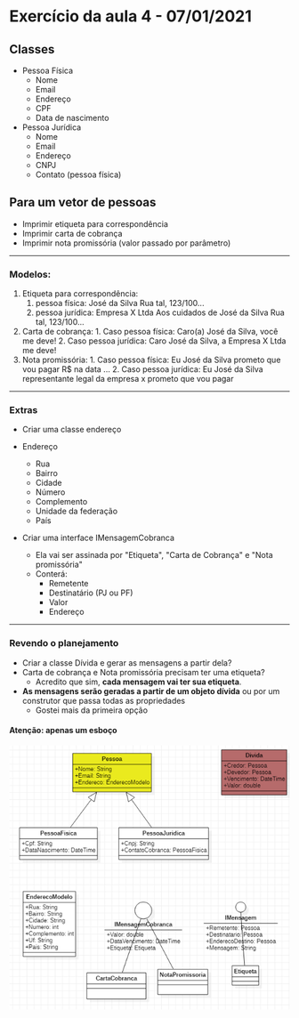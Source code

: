 # Exercício da aula 4 - 07/01/2021

## Classes

- Pessoa Física
  - Nome
  - Email
  - Endereço
  - CPF
  - Data de nascimento
- Pessoa Jurídica
  - Nome
  - Email
  - Endereço
  - CNPJ
  - Contato (pessoa física)

## Para um vetor de pessoas

- Imprimir etiqueta para correspondência
- Imprimir carta de cobrança
- Imprimir nota promissória (valor passado por parâmetro)

----
### Modelos:

1. Etiqueta para correspondência:
	 1. pessoa física:
          José da Silva
          Rua tal, 123/100...
    2. pessoa jurídica:
        Empresa X Ltda
        Aos cuidados de José da Silva
        Rua tal, 123/100...
2. Carta de cobrança:
        1. Caso pessoa física:
            Caro(a) José da Silva, você me deve!
            2. Caso pessoa jurídica:
            Caro José da Silva, a Empresa X Ltda me deve!
  3. Nota promissória:
         1. Caso pessoa física:
        Eu José da Silva prometo que vou pagar R$ na data ...
            2. Caso pessoa jurídica:
               Eu José da Silva representante legal da empresa x prometo que vou pagar

---

### Extras

- Criar uma classe endereço
- Endereço
  - Rua
  - Bairro
  - Cidade
  - Número
  - Complemento
  - Unidade da federação
  - País

- Criar uma interface IMensagemCobranca
  - Ela vai ser assinada por "Etiqueta", "Carta de Cobrança" e "Nota promissória"
  - Conterá:
    - Remetente
    - Destinatário (PJ ou PF)
    - Valor
    - Endereço

---

### Revendo o planejamento

- Criar a classe Dívida e gerar as mensagens a partir dela?
- Carta de cobrança e Nota promissória precisam ter uma etiqueta?
  - Acredito que sim, **cada mensagem vai ter sua etiqueta**.
- **As mensagens serão geradas a partir de um objeto dívida** ou por um construtor que passa todas as propriedades
  - Gostei mais da primeira opção

#### Atenção: apenas um esboço

![image-20210112134907135](image-20210112134907135.png)

